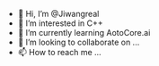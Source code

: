 - 👋 Hi, I’m @Jiwangreal
- 👀 I’m interested in C++
- 🌱 I’m currently learning AotoCore.ai
- 💞️ I’m looking to collaborate on ...
- 📫 How to reach me ...

<!---
Jiwangreal/Jiwangreal is a ✨ special ✨ repository because its `README.md` (this file) appears on your GitHub profile.
You can click the Preview link to take a look at your changes.
--->
